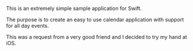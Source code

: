 This is an extremely simple sample application for Swift.

The purpose is to create an easy to use calendar application with support for all day events.

This was a request from a very good friend and I decided to try my hand at iOS.
